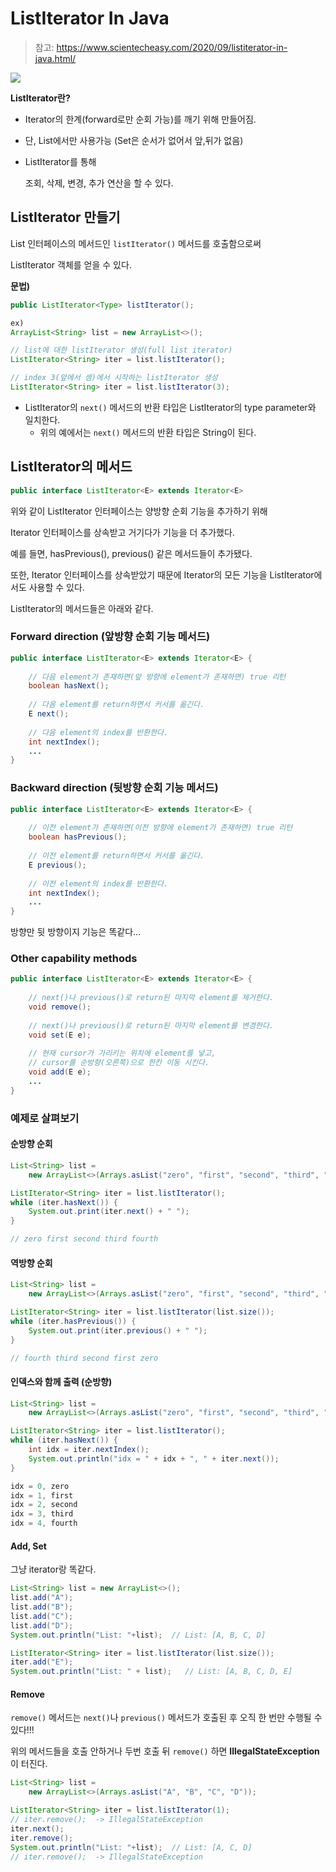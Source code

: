 # ListIterator In Java



> 참고: https://www.scientecheasy.com/2020/09/listiterator-in-java.html/



![](https://www.scientecheasy.com/wp-content/uploads/2020/09/java-listiterator.png)



**ListIterator란?**

- Iterator의 한계(forward로만 순회 가능)를 깨기 위해 만들어짐.
- 단, List에서만 사용가능 (Set은 순서가 없어서 앞,뒤가 없음)

- ListIterator를 통해 

  조회, 삭제, 변경, 추가 연산을 할 수 있다.





## ListIterator 만들기

List 인터페이스의 메서드인 `listIterator()` 메서드를 호출함으로써 

ListIterator 객체를 얻을 수 있다.



**문법)**

```java
public ListIterator<Type> listIterator();

ex)
ArrayList<String> list = new ArrayList<>();

// list에 대한 listIterator 생성(full list iterator)
ListIterator<String> iter = list.listIterator();  

// index 3(앞에서 셈)에서 시작하는 listIterator 생성
ListIterator<String> iter = list.listIterator(3);
```



- ListIterator의 `next()` 메서드의 반환 타입은 ListIterator의 type parameter와 일치한다.
  - 위의 예에서는 `next()` 메서드의 반환 타입은 String이 된다.







## ListIterator의 메서드

```java
public interface ListIterator<E> extends Iterator<E> 
```



위와 같이 ListIterator 인터페이스는 양방향 순회 기능을 추가하기 위해

Iterator 인터페이스를 상속받고 거기다가 기능을 더 추가했다.

예를 들면, hasPrevious(), previous() 같은 메서드들이 추가됐다.

또한, Iterator 인터페이스를 상속받았기 때문에 Iterator의 모든 기능을 ListIterator에서도 사용할 수 있다.







ListIterator의 메서드들은 아래와 같다.



### Forward direction (앞방향 순회 기능 메서드)

```java
public interface ListIterator<E> extends Iterator<E> {
    
    // 다음 element가 존재하면(앞 방향에 element가 존재하면) true 리턴
	boolean hasNext();
    
    // 다음 element를 return하면서 커서를 옮긴다.
	E next();
    
    // 다음 element의 index를 반환한다.
	int nextIndex();
	...
}
```





### Backward direction (뒷방향 순회 기능 메서드)

```java
public interface ListIterator<E> extends Iterator<E> {
    
    // 이전 element가 존재하면(이전 방향에 element가 존재하면) true 리턴
	boolean hasPrevious();
    
    // 이전 element를 return하면서 커서를 옮긴다.
	E previous();
    
    // 이전 element의 index를 반환한다.
	int nextIndex();
	...
}
```



방향만 뒷 방향이지 기능은 똑같다...





### Other capability methods

```java
public interface ListIterator<E> extends Iterator<E> {
    
    // next()나 previous()로 return된 마지막 element를 제거한다.
	void remove();
    
    // next()나 previous()로 return된 마지막 element를 변경한다.
	void set(E e);
    
    // 현재 cursor가 가리키는 위치에 element를 넣고,
    // cursor를 순방향(오른쪽)으로 한칸 이동 시킨다.
	void add(E e);
	...
}
```









### 예제로 살펴보기



#### 순방향 순회

```java
List<String> list = 
    new ArrayList<>(Arrays.asList("zero", "first", "second", "third", "fourth"));

ListIterator<String> iter = list.listIterator();
while (iter.hasNext()) {
    System.out.print(iter.next() + " ");
}

// zero first second third fourth
```



#### 역방향 순회

```java
List<String> list = 
    new ArrayList<>(Arrays.asList("zero", "first", "second", "third", "fourth"));

ListIterator<String> iter = list.listIterator(list.size());
while (iter.hasPrevious()) {
    System.out.print(iter.previous() + " ");
}

// fourth third second first zero
```



#### 인덱스와 함께 출력 (순방향)

```java
List<String> list = 
    new ArrayList<>(Arrays.asList("zero", "first", "second", "third", "fourth"));

ListIterator<String> iter = list.listIterator();
while (iter.hasNext()) {
    int idx = iter.nextIndex();
    System.out.println("idx = " + idx + ", " + iter.next());
}

idx = 0, zero
idx = 1, first
idx = 2, second
idx = 3, third
idx = 4, fourth
```





#### Add, Set

그냥 iterator랑 똑같다.

```java
List<String> list = new ArrayList<>();
list.add("A");
list.add("B");
list.add("C");
list.add("D");
System.out.println("List: "+list);  // List: [A, B, C, D]

ListIterator<String> iter = list.listIterator(list.size());
iter.add("E");
System.out.println("List: " + list);   // List: [A, B, C, D, E]
```





#### Remove

`remove()` 메서드는 `next()`나 `previous()` 메서드가 호출된 후 오직 한 번만 수행될 수 있다!!!

위의 메서드들을 호출 안하거나 두번 호출 뒤 `remove()` 하면 **IllegalStateException**이 터진다.



```java
List<String> list = 
    new ArrayList<>(Arrays.asList("A", "B", "C", "D"));

ListIterator<String> iter = list.listIterator(1);
// iter.remove();  -> IllegalStateException
iter.next();
iter.remove();
System.out.println("List: "+list);  // List: [A, C, D]
// iter.remove();  -> IllegalStateException
```